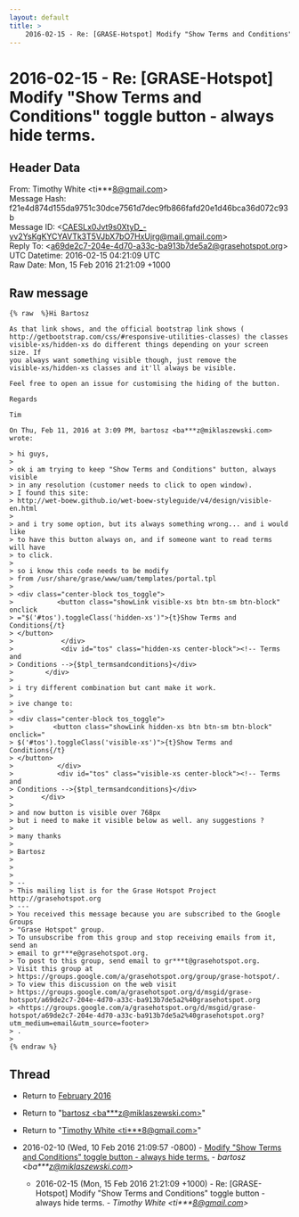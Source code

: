 ```yaml
---
layout: default
title: >
    2016-02-15 - Re: [GRASE-Hotspot] Modify "Show Terms and Conditions" toggle button - always hide terms.
---
```


# 2016-02-15 - Re: [GRASE-Hotspot] Modify "Show Terms and Conditions" toggle button - always hide terms.

## Header Data

From: Timothy White \<ti***8@gmail.com\><br>
Message Hash: f21e4d874d155da9751c30dce7561d7dec9fb866fafd20e1d46bca36d072c93b<br>
Message ID: \<CAESLx0Jvt9s0XtyD_-yv2YsKgKYCYAVTk3T5VJbX7bO7HxUjrg@mail.gmail.com\><br>
Reply To: \<a69de2c7-204e-4d70-a33c-ba913b7de5a2@grasehotspot.org\><br>
UTC Datetime: 2016-02-15 04:21:09 UTC<br>
Raw Date: Mon, 15 Feb 2016 21:21:09 +1000<br>

## Raw message

```
{% raw  %}Hi Bartosz

As that link shows, and the official bootstrap link shows (
http://getbootstrap.com/css/#responsive-utilities-classes) the classes
visible-xs/hidden-xs do different things depending on your screen size. If
you always want something visible though, just remove the
visible-xs/hidden-xs classes and it'll always be visible.

Feel free to open an issue for customising the hiding of the button.

Regards

Tim

On Thu, Feb 11, 2016 at 3:09 PM, bartosz <ba***z@miklaszewski.com> wrote:

> hi guys,
>
> ok i am trying to keep "Show Terms and Conditions" button, always visible
> in any resolution (customer needs to click to open window).
> I found this site:
> http://wet-boew.github.io/wet-boew-styleguide/v4/design/visible-en.html
>
> and i try some option, but its always something wrong... and i would like
> to have this button always on, and if someone want to read terms will have
> to click.
>
> so i know this code needs to be modify
> from /usr/share/grase/www/uam/templates/portal.tpl
>
> <div class="center-block tos_toggle">
>           <button class="showLink visible-xs btn btn-sm btn-block" onclick
> ="$('#tos').toggleClass('hidden-xs')">{t}Show Terms and Conditions{/t}
> </button>
>            </div>
>            <div id="tos" class="hidden-xs center-block"><!-- Terms and
> Conditions -->{$tpl_termsandconditions}</div>
>        </div>
>
> i try different combination but cant make it work.
>
> ive change to:
>
> <div class="center-block tos_toggle">
>          <button class="showLink hidden-xs btn btn-sm btn-block" onclick="
> $('#tos').toggleClass('visible-xs')">{t}Show Terms and Conditions{/t}
> </button>
>           </div>
>           <div id="tos" class="visible-xs center-block"><!-- Terms and
> Conditions -->{$tpl_termsandconditions}</div>
>       </div>
>
> and now button is visible over 768px
> but i need to make it visible below as well. any suggestions ?
>
> many thanks
>
> Bartosz
>
>
>
> --
> This mailing list is for the Grase Hotspot Project http://grasehotspot.org
> ---
> You received this message because you are subscribed to the Google Groups
> "Grase Hotspot" group.
> To unsubscribe from this group and stop receiving emails from it, send an
> email to gr***e@grasehotspot.org.
> To post to this group, send email to gr***t@grasehotspot.org.
> Visit this group at
> https://groups.google.com/a/grasehotspot.org/group/grase-hotspot/.
> To view this discussion on the web visit
> https://groups.google.com/a/grasehotspot.org/d/msgid/grase-hotspot/a69de2c7-204e-4d70-a33c-ba913b7de5a2%40grasehotspot.org
> <https://groups.google.com/a/grasehotspot.org/d/msgid/grase-hotspot/a69de2c7-204e-4d70-a33c-ba913b7de5a2%40grasehotspot.org?utm_medium=email&utm_source=footer>
> .
>
{% endraw %}
```

## Thread

+ Return to [February 2016](/archive/2016/02)

+ Return to "[bartosz <ba***z<span>@</span>miklaszewski.com>](/authors/ba___z_at_miklaszewski_com)"
+ Return to "[Timothy White <ti***8<span>@</span>gmail.com>](/authors/ti___8_at_gmail_com)"

+ 2016-02-10 (Wed, 10 Feb 2016 21:09:57 -0800) - [Modify "Show Terms and Conditions" toggle button - always hide terms.](/archive/2016/02/9cb08e4e0044c9e81dad4477cbbf16ef09a3203a3146cf0d1f88e62aa4b25797) - _bartosz \<ba***z@miklaszewski.com\>_
  + 2016-02-15 (Mon, 15 Feb 2016 21:21:09 +1000) - Re: [GRASE-Hotspot] Modify "Show Terms and Conditions" toggle button - always hide terms. - _Timothy White \<ti***8@gmail.com\>_

